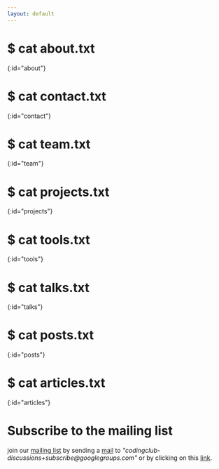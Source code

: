 ```yaml
---
layout: default
---
```


# $ cat about.txt
{:id="about"}


# $ cat contact.txt
{:id="contact"}


# $ cat team.txt
{:id="team"}

# $ cat projects.txt
{:id="projects"}


# $ cat tools.txt
{:id="tools"}

# $ cat talks.txt
{:id="talks"}


# $ cat posts.txt
{:id="posts"}


# $ cat articles.txt
{:id="articles"}
<div class="mailing-list-wrapper">
<h1>Subscribe to the mailing list</h1>
<p>join our <a href="https://groups.google.com/forum/#!forum/codingclub-discussions/">mailing list</a> by sending a <a href="mailto:codingclub-discussions+subscribe@googlegroups.com">mail</a> to 
<em>"codingclub-discussions+subscribe@googlegroups.com"</em>
or by clicking on this <a href="https://groups.google.com/forum/#!forum/codingclub-discussions/join/" target="_blank">link</a>.
</p>
</div>

